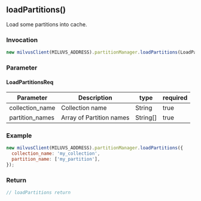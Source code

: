 ## loadPartitions()
Load some partitions into cache.

### Invocation 
```javascript
new milvusClient(MILUVS_ADDRESS).partitionManager.loadPartitions(LoadPartitionsReq);
```

### Parameter
#### LoadPartitionsReq
| Parameter       | Description              | type     | required |
| --------------- | ------------------------ | -------- | -------- |
| collection_name | Collection name          | String   | true     |
| partition_names | Array of Partition names | String[] | true     |

### Example
```javascript
new milvusClient(MILUVS_ADDRESS).partitionManager.loadPartitions({
  collection_name: 'my_collection',
  partition_name: ['my_partition'],
});
```

### Return
```javascript
// loadPartitions return
```